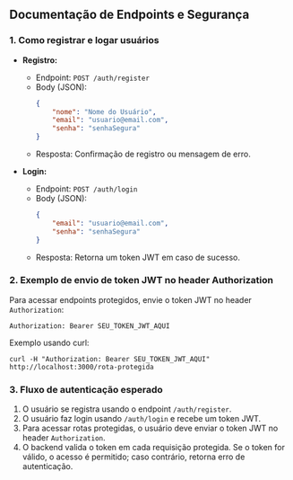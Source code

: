 ## Documentação de Endpoints e Segurança

### 1. Como registrar e logar usuários

- **Registro:**
	- Endpoint: `POST /auth/register`
	- Body (JSON):
		```json
		{
			"nome": "Nome do Usuário",
			"email": "usuario@email.com",
			"senha": "senhaSegura"
		}
		```
	- Resposta: Confirmação de registro ou mensagem de erro.

- **Login:**
	- Endpoint: `POST /auth/login`
	- Body (JSON):
		```json
		{
			"email": "usuario@email.com",
			"senha": "senhaSegura"
		}
		```
	- Resposta: Retorna um token JWT em caso de sucesso.

### 2. Exemplo de envio de token JWT no header Authorization

Para acessar endpoints protegidos, envie o token JWT no header `Authorization`:

```
Authorization: Bearer SEU_TOKEN_JWT_AQUI
```

Exemplo usando curl:

```
curl -H "Authorization: Bearer SEU_TOKEN_JWT_AQUI" http://localhost:3000/rota-protegida
```

### 3. Fluxo de autenticação esperado

1. O usuário se registra usando o endpoint `/auth/register`.
2. O usuário faz login usando `/auth/login` e recebe um token JWT.
3. Para acessar rotas protegidas, o usuário deve enviar o token JWT no header `Authorization`.
4. O backend valida o token em cada requisição protegida. Se o token for válido, o acesso é permitido; caso contrário, retorna erro de autenticação.

